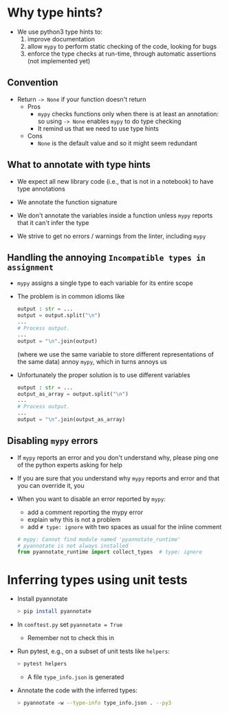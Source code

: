 # Why type hints?
- We use python3 type hints to:
    1) improve documentation
    2) allow `mypy` to perform static checking of the code, looking for bugs
    3) enforce the type checks at run-time, through automatic assertions (not
       implemented yet)

## Convention
- Return `-> None` if your function doesn't return
    - Pros
        - `mypy` checks functions only when there is at least an annotation:
          so using `-> None` enables `mypy` to do type checking
        - It remind us that we need to use type hints
    - Cons
        - `None` is the default value and so it might seem redundant

## What to annotate with type hints
- We expect all new library code (i.e., that is not in a notebook) to have type
  annotations
- We annotate the function signature
- We don't annotate the variables inside a function unless `mypy` reports that it
  can't infer the type

- We strive to get no errors / warnings from the linter, including `mypy`

## Handling the annoying `Incompatible types in assignment`
- `mypy` assigns a single type to each variable for its entire scope

- The problem is in common idioms like
    ```python
    output : str = ...
    output = output.split("\n")
    ...
    # Process output.
    ...
    output = "\n".join(output)
    ```
  (where we use the same variable to store different representations of the same
  data) annoy `mypy`, which in turns annoys us

- Unfortunately the proper solution is to use different variables
    ```python
    output : str = ...
    output_as_array = output.split("\n")
    ...
    # Process output.
    ...
    output = "\n".join(output_as_array)
    ```

## Disabling `mypy` errors

- If `mypy` reports an error and you don't understand why, please ping one of the
  python experts asking for help

- If you are sure that you understand why `mypy` reports and error and that you
  can override it, you 
- When you want to disable an error reported by `mypy`:
    - add a comment reporting the mypy error
    - explain why this is not a problem
    - add `# type: ignore` with two spaces as usual for the inline comment

    ```python
    # mypy: Cannot find module named 'pyannotate_runtime'
    # pyannotate is not always installed
    from pyannotate_runtime import collect_types  # type: ignore
    ```

# Inferring types using unit tests

- Install pyannotate
    ```bash
    > pip install pyannotate
    ```
- In `conftest.py` set `pyannotate = True`
    - Remember not to check this in

- Run pytest, e.g., on a subset of unit tests like `helpers`:
    ```bash
    > pytest helpers
    ```
    - A file `type_info.json` is generated

- Annotate the code with the inferred types:
    ```bash
    > pyannotate -w --type-info type_info.json . --py3
    ```
